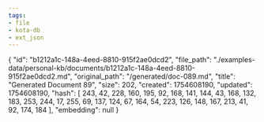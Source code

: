 ```yaml
---
tags:
- file
- kota-db
- ext_json
---
```

{
  "id": "b1212a1c-148a-4eed-8810-915f2ae0dcd2",
  "file_path": "./examples-data/personal-kb/documents/b1212a1c-148a-4eed-8810-915f2ae0dcd2.md",
  "original_path": "/generated/doc-089.md",
  "title": "Generated Document 89",
  "size": 202,
  "created": 1754608190,
  "updated": 1754608190,
  "hash": [
    243,
    42,
    228,
    160,
    195,
    92,
    168,
    141,
    144,
    43,
    168,
    132,
    183,
    253,
    244,
    17,
    255,
    69,
    137,
    124,
    67,
    164,
    54,
    223,
    126,
    148,
    167,
    213,
    41,
    92,
    174,
    184
  ],
  "embedding": null
}